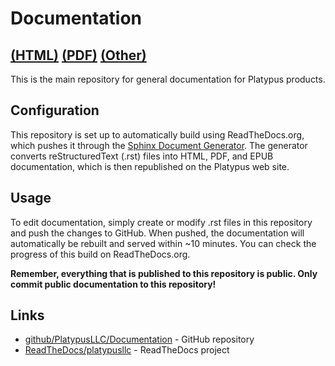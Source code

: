 Documentation
=============

[(HTML)](http://docs.senseplatypus.com) [(PDF)](https://media.readthedocs.org/pdf/platypusllc/latest/platypusllc.pdf) [(Other)](https://readthedocs.org/projects/platypusllc/downloads/)
------------------------------------------------------------------------

This is the main repository for general documentation for Platypus products.

Configuration
-------------

This repository is set up to automatically build using ReadTheDocs.org, which pushes it through the [Sphinx Document Generator](http://sphinx-do.org/).  The generator converts reStructuredText (.rst) files into HTML, PDF, and EPUB documentation, which is then republished on the Platypus web site.

Usage
-----

To edit documentation, simply create or modify .rst files in this repository and push the changes to GitHub.  When pushed, the documentation will automatically be rebuilt and served within ~10 minutes.  You can check the progress of this build on ReadTheDocs.org. 

**Remember, everything that is published to this repository is public.  Only commit public documentation to this repository!**

Links
-----
  * [github/PlatypusLLC/Documentation](https://github.com/PlatypusLLC/Documentation.git) - GitHub repository
  * [ReadTheDocs/platypusllc](https://readthedocs.org/projects/platypusllc/) - ReadTheDocs project


